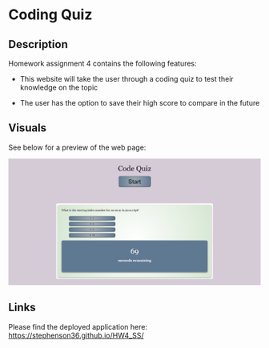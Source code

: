 # Coding Quiz

## Description
Homework assignment 4 contains the following features:

* This website will take the user through a coding quiz to test their knowledge on the topic

* The user has the option to save their high score to compare in the future

## Visuals

See below for a preview of the web page:

![The final webpage should appear as shown here](./assets/images/webpage-example.PNG)

## Links

Please find the deployed application here: https://stephenson36.github.io/HW4_SS/